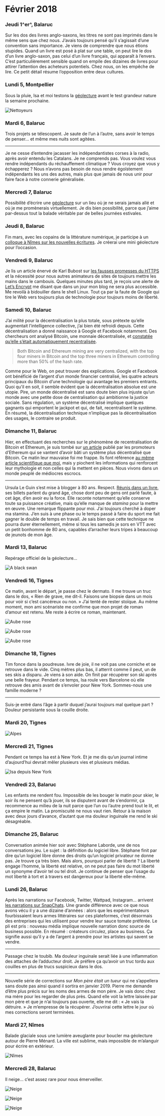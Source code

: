 # Février 2018



### Jeudi 1^er^, Balaruc

Sur les dos des livres anglo-saxons, les titres ne sont pas imprimés dans le même sens que chez nous. J’avais toujours pensé qu’il s’agissait d’une convention sans importance. Je viens de comprendre que nous étions stupides. Quand un livre est posé à plat sur une table, on peut lire le dos d’un livre anglo-saxon, pas celui d’un livre français, qui apparaît à l’envers. C’est particulièrement sensible quand on empile des dizaines de livres pour attirer l’attention des acheteurs potentiels. Chez nous, on les empêche de lire. Ce petit détail résume l’opposition entre deux cultures.

### Lundi 5, Montpellier

Sous la pluie, Isa et moi testons la [géolecture](https://tcrouzet.com/geolecture/) avant le test grandeur nature la semaine prochaine.

![Nettoyeurs](https://tcrouzet.com/images_tc/2018/03/20180205.jpg)

### Mardi 6, Balaruc

Trois projets se télescopent. Je saute de l’un à l’autre, sans avoir le temps de penser… et même mes nuits sont agitées.

---

Je ne cesse d’entendre jacasser les indépendantistes corses à la radio, après avoir entendu les Catalans. Je ne comprends pas. Vous voulez vous rendre indépendants du réchauffement climatique ? Vous croyez que vous y échapperez ? Nous n’avons pas besoin de nous rendre égoïstement indépendants les uns des autres, mais plus que jamais de nous unir pour faire face à notre connerie généralisée.

### Mercredi 7, Balaruc

Possibilité d’écrire une [géolecture](https://tcrouzet.com/geolecture/) sur un lieu où je ne serais jamais allé et où je me promènerais virtuellement. Je dis bien possibilité, parce que j’aime par-dessus tout la balade véritable par de belles journées estivales.

### Jeudi 8, Balaruc

Fin mars, avec les copains de la littérature numérique, je participe à un [colloque à Nîmes sur les nouvelles écritures](http://auteur2018.unimes.fr/programme/). Je créerai une mini géolecture pour l’occasion.

### Vendredi 9, Balaruc

Je lis un article énervé de Karl Bubost sur [les fausses promesses du HTTPS](http://www.la-grange.net/2018/02/09/chimere-https) et la nécessité pour nous autres animateurs de sites de toujours mettre les mains dans le cambouis. Quelques minutes plus tard, je reçois une alerte de [Let’s Encrypt](https://letsencrypt.org/) me disant que dans un jour mon blog ne sera plus accessible. Me revoilà à bidouiller dans le shell Linux. Tout ça par la faute de Google qui tire le Web vers toujours plus de technologie pour toujours moins de liberté.

### Samedi 10, Balaruc

J’ai milité pour la décentralisation la plus totale, sous prétexte qu’elle augmentait l’intelligence collective, j’ai bien été refroidi depuis. Cette décentralisation a donné naissance à Google et Facebook notamment. Des chercheurs ont analysé Bitcoin, une monnaie décentralisée, et [constatée qu’elle s’était automatiquement recentralisée](http://hackingdistributed.com/2018/01/15/decentralization-bitcoin-ethereum/).

> Both Bitcoin and Ethereum mining are very centralized, with the top four miners in Bitcoin and the top three miners in Ethereum controlling more than 50% of the hash rate.

Comme pour le Web, on peut trouver des explications. Google et Facebook ont bénéficié de l’argent d’un monde financier centralisé, les quatre acteurs principaux du Bitcoin d’une technologie qui avantage les premiers entrants. Quoi qu’il en soit, il semble évident que la décentralisation absolue est une utopie. Pire, un monde décentralisé est sans doute bien plus injuste qu’un monde avec une petite dose de centralisation qui ambitionne la justice sociale. Sans régulation, un système décentralisé implique quelques gagnants qui emportent le jackpot et qui, de fait, recentralisent le système. En résumé, la décentralisation technique n’implique pas la décentralisation des usages, le contraire se produit.

### Dimanche 11, Balaruc

Hier, en effectuant des recherches sur le phénomène de recentralisation de Bitcoin et Ethereum, je suis tombé sur [un article](https://smartereum.com/ethereum-distributed-decentralized-bitcoin-cornell-professor-emin-gun-sirer-bitcoin-vs-ethereum/) publié par les promoteurs d’Ethereum qui se vantent d’avoir bâti un système plus décentralisé que Bitcoin. Ce matin leur mauvaise foi me frappe. Ils font référence [au même article scientifique que moi](http://hackingdistributed.com/2018/01/15/decentralization-bitcoin-ethereum/), mais y piochent les informations qui renforcent leur mythologie et non celles qui la mettent en pièces. Nous vivons dans un monde peuplé de médiocres escrocs.

---

Ursula Le Guin s’est mise à blogger à 80 ans. Respect. [Réunis dans un livre](https://www.brainpickings.org/2018/01/24/ursula-k-le-guin-spare-time/), ses billets parlent du grand âge, chose dont peu de gens ont parlé faute, à cet âge, d’en avoir eu la force. Elle raconte notamment qu’elle conserve toute sa puissance créative, mais qu’elle manque de *stamina* pour la mettre en œuvre. Une remarque flippante pour moi. J’ai toujours cherché à doper ma stamina. J’en suis à une phase ou le temps passé à faire du sport me fait gagner le double de temps en travail. Je sais bien que cette technique ne pourra durer éternellement, même si tous les samedis je sors en VTT avec un petit bonhomme de 80 ans, capables d’arracher leurs tripes à beaucoup de jeunots de mon âge.

### Mardi 13, Balaruc

Repérage officiel de la géolecture…

![A black swan](https://tcrouzet.com/images_tc/2018/03/20180213_1.jpg)

### Vendredi 16, Tignes

Ce matin, avant le départ, je passe chez le dermato. Il me trouve un truc dans le dos, « Rien de grave, me dit-il. Faisons une biopsie dans un mois pour voir si c’est cancéreux ou non. » J’ai tenté de rester stoïque. Au même moment, mon ami scénariste me confirme que mon projet de roman d’amour est retenu. Me reste à écrire ce roman, maintenant.

![Aube rose](https://tcrouzet.com/images_tc/2018/03/20180216_1.jpg)

![Aube rose](https://tcrouzet.com/images_tc/2018/03/20180216_2.jpg)

![Aube rose](https://tcrouzet.com/images_tc/2018/03/20180216_3.jpg)

### Dimanche 18, Tignes

Tim fonce dans la poudreuse. Ivre de joie, il ne voit pas une corniche et se retrouve dans le vide. Cinq mètres plus bas, il atterrit comme il peut, un de ses skis a disparu. Je viens à son aide. On finit par récupérer son ski après une belle frayeur. Pendant ce temps, Isa roule vers Barcelone où elle retrouve des amis avant de s’envoler pour New York. Sommes-nous une famille moderne ?

---

Suis-je entré dans l’âge à partir duquel j’aurai toujours mal quelque part ? Douleur persistante sous la couille droite.

### Mardi 20, Tignes

![Alpes](https://tcrouzet.com/images_tc/2018/03/20180220_1.jpg)

### Mercredi 21, Tignes

Pendant ce temps Isa est à New York. Et je me dis qu’un journal intime d’aujourd’hui devrait mêler plusieurs vies et plusieurs médias.

![Isa depuis New York](https://tcrouzet.com/images_tc/2018/03/20180221_1.jpg)

### Vendredi 23, Balaruc

Les enfants me rendent fou. Impossible de les bouger le matin pour skier, le soir ils ne pensent qu’à jouer, ils se disputent avant de s’endormir, ça recommence au milieu de la nuit parce que l’un ou l’autre prend tout le lit, et ça empire le matin. La promiscuité ne nous vaut rien. Retour à la maison avec deux jours d’avance, d’autant que ma douleur inguinale me rend le ski désagréable.

### Dimanche 25, Balaruc

Conversation animée hier soir avec Stéphane Laborde, une de nos conversations jeu. Le sujet : la définition du logiciel libre. Stéphane finit par dire qu’un logiciel libre donne des droits qu’un logiciel privateur ne donne pas. Je trouve ça très bien. Mais alors, pourquoi parler de liberté ? La liberté engage l’homme, la liberté est relative, on ne peut pas faire du mot liberté un synonyme d’avoir tel ou tel droit. Je continue de penser que l’usage du mot liberté à tort et à travers est dangereux pour la liberté elle-même.

### Lundi 26, Balaruc

Après les narrations sur Facebook, Twitter, Wattpad, Instagram… arrivent [les narrations sur SnapChats](http://www.benhoguet.com/pls-secrets-de-fabrication-fiction-snapchat/). Une grande différence avec ce que nous avons vécu il y a une dizaine d’années : alors que les expérimentateurs fourbissaient leurs armes littéraires sur ces plateformes, c’est désormais des entreprises qui les utilisent pour vendre leur sauce tomate préférée. Le pli est pris : nouveau média implique nouvelle narration donc source de business possible. En résumé : créateurs circulez, place au business. Ça signifie aussi qu’il y a de l’argent à prendre pour les artistes qui savent se vendre.

---

Passage chez le toubib. Ma douleur inguinale serait liée à une inflammation des attaches de l’adducteur droit. Je préfère ça qu’avoir un truc tordu aux couilles en plus de trucs suspicieux dans le dos.

---

Nouvelle série de corrections sur *Mon père était un tueur* qui ne s’appellera sans doute pas ainsi quand il sortira en janvier 2019. Pierre me demande d’être plus précis sur les noms des armes de mon père. Je vais donc chez ma mère pour les regarder de plus près. Quand elle voit la lettre laissée par mon père et que je n’ai toujours pas ouverte, elle me dit : « Je vais la détruire. » Je m’empresse de la récupérer. J’ouvrirai cette lettre le jour où mes corrections seront terminées.

### Mardi 27, Nîmes

Balade glaciale sous une lumière aveuglante pour boucler ma géolecture autour de Pierre Ménard. La ville est sublime, mais impossible de m’alanguir pour écrire en extérieur.

![Nîmes](https://tcrouzet.com/images_tc/2018/03/20180227_1.jpg)

### Mercredi 28, Balaruc

Il neige… c’est assez rare pour nous émerveiller.

![Neige](https://tcrouzet.com/images_tc/2018/03/20180228_2.jpg)

![Neige](https://tcrouzet.com/images_tc/2018/03/20180228_1.jpg)

![Neige](https://tcrouzet.com/images_tc/2018/03/20180228_3.jpg)